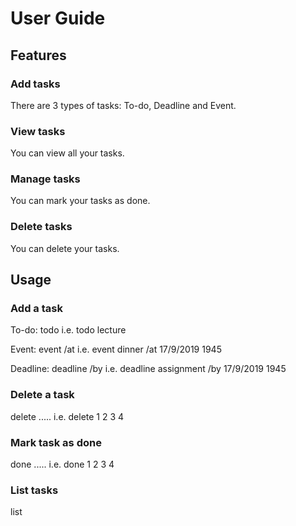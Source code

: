 # User Guide

## Features 

### Add tasks

There are 3 types of tasks: To-do, Deadline and Event.

### View tasks

You can view all your tasks.

### Manage tasks

You can mark your tasks as done.

### Delete tasks

You can delete your tasks.

## Usage

### Add a task

To-do: todo <description>
i.e. todo lecture
  
Event: event <description> /at <date>
i.e. event dinner /at 17/9/2019 1945
  
Deadline: deadline <description> /by <date>
i.e. deadline assignment /by 17/9/2019 1945
  
### Delete a task

delete <index> <index> ..... <index>
i.e. delete 1 2 3 4
  
### Mark task as done

done <index> <index> ..... <index>
i.e. done 1 2 3 4
  
### List tasks

list

